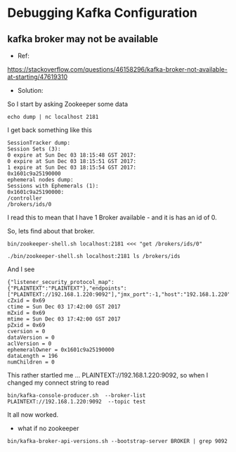 
# Debugging Kafka Configuration

## kafka broker may not be available

- Ref:

https://stackoverflow.com/questions/46158296/kafka-broker-not-available-at-starting/47619310

- Solution:

So I start by asking Zookeeper some data

`echo dump | nc localhost 2181`

I get back something like this

```
SessionTracker dump:
Session Sets (3):
0 expire at Sun Dec 03 18:15:48 GST 2017:
0 expire at Sun Dec 03 18:15:51 GST 2017:
1 expire at Sun Dec 03 18:15:54 GST 2017:
0x1601c9a25190000
ephemeral nodes dump:
Sessions with Ephemerals (1):
0x1601c9a25190000:
/controller
/brokers/ids/0
```


I read this to mean that I have 1 Broker available - and it is has an id of 0.

So, lets find about that broker.

`bin/zookeeper-shell.sh localhost:2181 <<< "get /brokers/ids/0"`

`./bin/zookeeper-shell.sh localhost:2181 ls /brokers/ids`

And I see

```
{"listener_security_protocol_map":{"PLAINTEXT":"PLAINTEXT"},"endpoints":["PLAINTEXT://192.168.1.220:9092"],"jmx_port":-1,"host":"192.168.1.220","timestamp":"1512308520781","port":9092,"version":4}
cZxid = 0x69
ctime = Sun Dec 03 17:42:00 GST 2017
mZxid = 0x69
mtime = Sun Dec 03 17:42:00 GST 2017
pZxid = 0x69
cversion = 0
dataVersion = 0
aclVersion = 0
ephemeralOwner = 0x1601c9a25190000
dataLength = 196
numChildren = 0
```


This rather startled me ... PLAINTEXT://192.168.1.220:9092, so when I changed my connect string to read

`bin/kafka-console-producer.sh  --broker-list PLAINTEXT://192.168.1.220:9092  --topic test`


It all now worked.

- what if no zookeeper

`bin/kafka-broker-api-versions.sh --bootstrap-server BROKER | grep 9092`


